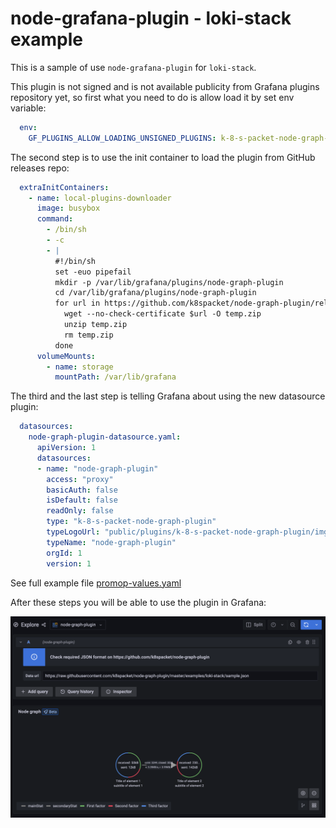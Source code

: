 # node-grafana-plugin - loki-stack example

This is a sample of use `node-grafana-plugin` for `loki-stack`.

This plugin is not signed and is not available publicity from Grafana plugins repository yet, so first what you need to do is allow load it by set env variable:

```yaml
  env:
    GF_PLUGINS_ALLOW_LOADING_UNSIGNED_PLUGINS: k-8-s-packet-node-graph-plugin
```

The second step is to use the init container to load the plugin from GitHub releases repo:

```yaml
  extraInitContainers:
    - name: local-plugins-downloader
      image: busybox
      command:
        - /bin/sh
        - -c
        - |
          #!/bin/sh
          set -euo pipefail
          mkdir -p /var/lib/grafana/plugins/node-graph-plugin
          cd /var/lib/grafana/plugins/node-graph-plugin
          for url in https://github.com/k8spacket/node-graph-plugin/releases/download/0.1.0/plugin.zip; do
            wget --no-check-certificate $url -O temp.zip
            unzip temp.zip
            rm temp.zip
          done
      volumeMounts:
        - name: storage
          mountPath: /var/lib/grafana
```

The third and the last step is telling Grafana about using the new datasource plugin:

```yaml
  datasources:
    node-graph-plugin-datasource.yaml:
      apiVersion: 1
      datasources:
      - name: "node-graph-plugin"
        access: "proxy"
        basicAuth: false
        isDefault: false
        readOnly: false
        type: "k-8-s-packet-node-graph-plugin"
        typeLogoUrl: "public/plugins/k-8-s-packet-node-graph-plugin/img/logo.svg"
        typeName: "node-graph-plugin"
        orgId: 1
        version: 1
```

See full example file [promop-values.yaml](promop-values.yaml)

After these steps you will be able to use the plugin in Grafana:

![explore.png](explore.png)